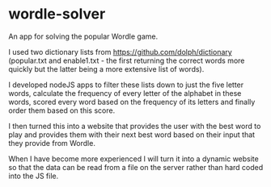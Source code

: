 # wordle-solver
An app for solving the popular Wordle game.

I used two dictionary lists from https://github.com/dolph/dictionary (popular.txt and enable1.txt - the first returning the correct words more quickly but the latter being a more extensive list of words).

I developed nodeJS apps to filter these lists down to just the five letter words, calculate the frequency of every letter of the alphabet in these words, scored every word based on the frequency of its letters and finally order them based on this score.

I then turned this into a website that provides the user with the best word to play and provides them with their next best word based on their input that they provide from Wordle.

When I have become more experienced I will turn it into a dynamic website so that the data can be read from a file on the server rather than hard coded into the JS file. 